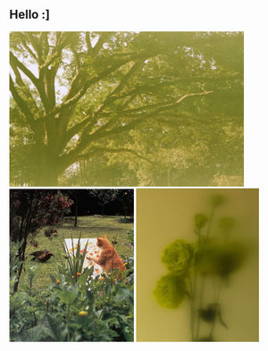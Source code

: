 ## Hello :] 
<img src="https://github.com/laevr/laevr/blob/main/tree.jpg" alt="tree" width="420"> <img src="https://github.com/laevr/laevr/blob/main/cat.jpg" alt="cat" width="223"> <img src="https://github.com/laevr/laevr/blob/main/rose.jpg" alt="rose" width="220">


<!--
**laevr/laevr** is a ✨ _special_ ✨ repository because its `README.md` (this file) appears on your GitHub profile.

Here are some ideas to get you started:

- 🔭 I’m currently working on ...
- 🌱 I’m currently learning ...
- 👯 I’m looking to collaborate on ...
- 🤔 I’m looking for help with ...
- 💬 Ask me about ...
- 📫 How to reach me: ...
- 😄 Pronouns: ...
- ⚡ Fun fact: ...
-->
